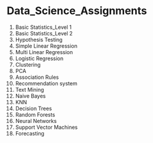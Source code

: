 # Data_Science_Assignments
1. Basic Statistics_Level 1
2. Basic Statistics_Level 2
3. Hypothesis Testing
4. Simple Linear Regression
5. Multi Linear Regression
6. Logistic Regression
7. Clustering
8. PCA
9. Association Rules
10. Recommendation system
11. Text Mining
12. Naive Bayes
13. KNN
14. Decision Trees
15.  Random Forests
16.   Neural Networks
17.   Support Vector Machines
18.   Forecasting
